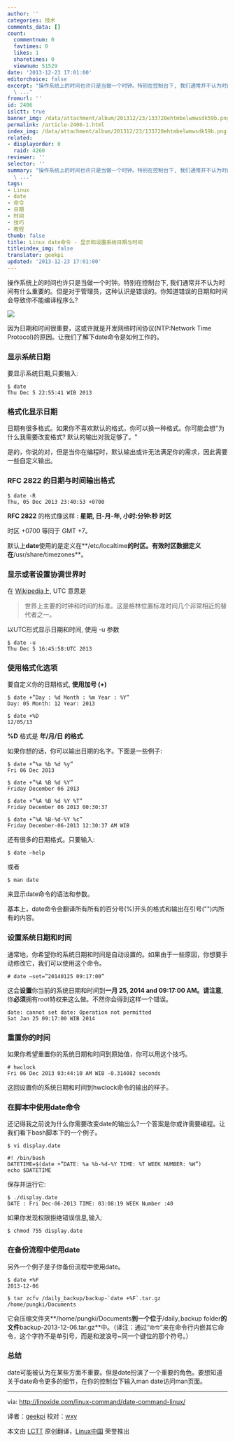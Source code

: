 ```yaml
---
author: ''
categories: 技术
comments_data: []
count:
  commentnum: 0
  favtimes: 0
  likes: 1
  sharetimes: 0
  viewnum: 51529
date: '2013-12-23 17:01:00'
editorchoice: false
excerpt: "操作系统上的时间也许只是当做一个时钟。特别在控制台下, 我们通常并不认为时间有什么重要的。但是对于管理员，这种认识是错误的。你知道错误的日期和时间会导致你不能编译程序么?\r\n\r\n因为日期和时间很重要，这或许就
  \ ..."
fromurl: ''
id: 2406
islctt: true
banner_img: /data/attachment/album/201312/23/133720ehtmbelwmwsdk59b.png
permalink: /article-2406-1.html
index_img: /data/attachment/album/201312/23/133720ehtmbelwmwsdk59b.png.thumb.jpg
related:
- displayorder: 0
  raid: 4260
reviewer: ''
selector: ''
summary: "操作系统上的时间也许只是当做一个时钟。特别在控制台下, 我们通常并不认为时间有什么重要的。但是对于管理员，这种认识是错误的。你知道错误的日期和时间会导致你不能编译程序么?\r\n\r\n因为日期和时间很重要，这或许就
  \ ..."
tags:
- Linux
- date
- 命令
- 日期
- 时间
- 技巧
- 教程
thumb: false
title: Linux date命令 - 显示和设置系统日期与时间
titleindex_img: false
translator: geekpi
updated: '2013-12-23 17:01:00'
---
```


操作系统上的时间也许只是当做一个时钟。特别在控制台下, 我们通常并不认为时间有什么重要的。但是对于管理员，这种认识是错误的。你知道错误的日期和时间会导致你不能编译程序么?


![](/data/attachment/album/201312/23/133720ehtmbelwmwsdk59b.png)


因为日期和时间很重要，这或许就是开发网络时间协议(NTP:Network Time Protocol)的原因。让我们了解下date命令是如何工作的。


### 显示系统日期


要显示系统日期,只要输入:



```
$ date
Thu Dec 5 22:55:41 WIB 2013

```

### 格式化显示日期


日期有很多格式。如果你不喜欢默认的格式，你可以换一种格式。你可能会想"为什么我需要改变格式? 默认的输出对我足够了。"


是的，你说的对，但是当你在编程时，默认输出或许无法满足你的需求，因此需要一些自定义输出。


### RFC 2822 的日期与时间输出格式



```
$ date -R
Thu, 05 Dec 2013 23:40:53 +0700

```

**RFC 2822** 的格式像这样 : **星期, 日-月-年, 小时:分钟:秒 时区**


时区 +0700 等同于 GMT +7。


默认上**date**使用的是定义在**/etc/localtime**的时区。有效时区数据定义在**/usr/share/timezones**。


### 显示或者设置协调世界时


在 [Wikipedia](http://en.wikipedia.org/wiki/Coordinated_Universal_Time)上, UTC 意思是



> 
> 世界上主要的时钟和时间的标准。这是格林位置标准时间几个非常相近的替代者之一。
> 
> 
> 


以UTC形式显示日期和时间, 使用 -u 参数



```
$ date -u
Thu Dec 5 16:45:58:UTC 2013

```

### 使用格式化选项


要自定义你的日期格式, **使用加号 (+)**



```
$ date +”Day : %d Month : %m Year : %Y”
Day: 05 Month: 12 Year: 2013

```



```
$ date +%D
12/05/13

```

**%D** 格式是 **年/月/日 的格式**.


如果你想的话，你可以输出日期的名字。下面是一些例子:



```
$ date +”%a %b %d %y”
Fri 06 Dec 2013

$ date +”%A %B %d %Y”
Friday December 06 2013

$ date +”%A %B %d %Y %T”
Friday December 06 2013 00:30:37

$ date +”%A %B-%d-%Y %c”
Friday December-06-2013 12:30:37 AM WIB

```

还有很多的日期格式。只要输入:



```
$ date –help

```

或者



```
$ man date

```

来显示date命令的语法和参数。


基本上，date命令会翻译所有所有的百分号(%)开头的格式和输出在引号("")内所有的内容。


### 设置系统日期和时间


通常地，你希望你的系统日期和时间是自动设置的。如果由于一些原因，你想要手动修改它，我们可以使用这个命令。



```
# date –set=”20140125 09:17:00”

```

这会**设置**你当前的系统日期和时间到**一月 25, 2014 and 09:17:00 AM。请注意**,你**必须**拥有root特权来这么做。不然你会得到这样一个错误。



```
date: cannot set date: Operation not permitted
Sat Jan 25 09:17:00 WIB 2014

```

### 重置你的时间


如果你希望重置你的系统日期和时间到原始值，你可以用这个技巧。



```
# hwclock
Fri 06 Dec 2013 03:44:10 AM WIB -0.314082 seconds

```

这回设置你的系统日期和时间到hwclock命令的输出的样子。


### 在脚本中使用date命令


还记得我之前说为什么你需要改变date的输出么?一个答案是你或许需要编程。让我们看下bash脚本下的一个例子。



```
$ vi display.date

#! /bin/bash
DATETIME=$(date +”DATE: %a %b-%d-%Y TIME: %T WEEK NUMBER: %W”)
echo $DATETIME

```

保存并运行它:



```
$ ./display.date
DATE : Fri Dec-06-2013 TIME: 03:08:19 WEEK Number :40

```

如果你发现权限拒绝错误信息,输入:



```
$ chmod 755 display.date

```

### 在备份流程中使用date


另外一个例子是子你备份流程中使用date。



```
$ date +%F
2013-12-06

$ tar zcfv /daily_backup/backup-`date +%F`.tar.gz /home/pungki/Documents

```

它会压缩文件夹**/home/pungki/Documents**到一个位于**/daily\_backup folder**的文件**backup-2013-12-06.tar.gz**中。（译注：通过“` 命令 `”来在命令行内嵌其它命令，这个字符不是单引号，而是和波浪号~同一个键位的那个符号。）


### 总结


date可能被认为在某些方面不重要。但是date扮演了一个重要的角色。要想知道关于date命令更多的细节，在你的控制台下输入man date访问man页面。




---


via: <http://linoxide.com/linux-command/date-command-linux/>


译者：[geekpi](https://github.com/geekpi) 校对：[wxy](https://github.com/wxy)


本文由 [LCTT](https://github.com/LCTT/TranslateProject) 原创翻译，[Linux中国](http://linux.cn/) 荣誉推出